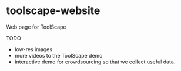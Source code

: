 toolscape-website
=================

Web page for ToolScape

TODO
- low-res images
- more videos to the ToolScape demo
- interactive demo for crowdsourcing so that we collect useful data.
